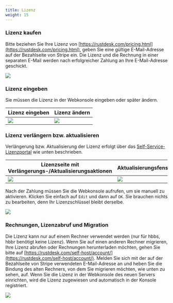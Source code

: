 ```yaml
---
title: Lizenz
weight: 15
---
```


### Lizenz kaufen

Bitte beziehen Sie Ihre Lizenz von [https://rustdesk.com/pricing.html](https://rustdesk.com/pricing.html), geben Sie eine gültige E-Mail-Adresse auf der Bezahlseite von Stripe ein. Die Lizenz und die Rechnung in einer separaten E-Mail werden nach erfolgreicher Zahlung an Ihre E-Mail-Adresse geschickt.

![](/docs/en/self-host/rustdesk-server-pro/license/images/stripe.jpg)

### Lizenz eingeben

Sie müssen die Lizenz in der Webkonsole eingeben oder später ändern.

| Lizenz eingeben | Lizenz ändern |
| --- | --- |
| ![](/docs/en/self-host/rustdesk-server-pro/license/images/set.png) | ![](/docs/en/self-host/rustdesk-server-pro/license/images/change.png) |

### Lizenz verlängern bzw. aktualisieren

Verlängerung bzw. Aktualisierung der Lizenz erfolgt über das [Self-Service-Lizenzportal](https://rustdesk.com/self-host/account/) wie unten beschrieben.

| Lizenzseite mit Verlängerungs-/Aktualisierungsaktionen | Aktualisierungsfenster |
| --- | --- |
| ![](/docs/en/self-host/rustdesk-server-pro/license/images/renew.jpg) | ![](/docs/en/self-host/rustdesk-server-pro/license/images/upgrade.png) |

Nach der Zahlung müssen Sie die Webkonsole aufrufen, um sie manuell zu aktivieren. Klicken Sie einfach auf `Edit` und dann auf `OK`. Sie brauchen nichts zu bearbeiten, denn Ihr Lizenzschlüssel bleibt derselbe.

![](/docs/en/self-host/rustdesk-server-pro/license/images/updatelic.jpg)

### Rechnungen, Lizenzabruf und Migration

Die Lizenz kann nur auf einem Rechner verwendet werden (nur für hbbs, hbbr benötigt keine Lizenz). Wenn Sie auf einen anderen Rechner migrieren, Ihre Lizenz abrufen oder Rechnungen herunterladen möchten, gehen Sie bitte auf [https://rustdesk.com/self-host/account/](https://rustdesk.com/self-host/account/). Melden Sie sich mit der auf der Bezahlseite von Stripe verwendeten E-Mail-Adresse an und heben Sie die Bindung des alten Rechners, von dem Sie migrieren möchten, wie unten zu sehen, auf. Wenn Sie die Lizenz in der Webkonsole des neuen Servers einrichten, wird die Lizenz zugewiesen und automatisch in der Konsole registriert.

![](/docs/en/self-host/rustdesk-server-pro/license/images/unbind.jpg)
